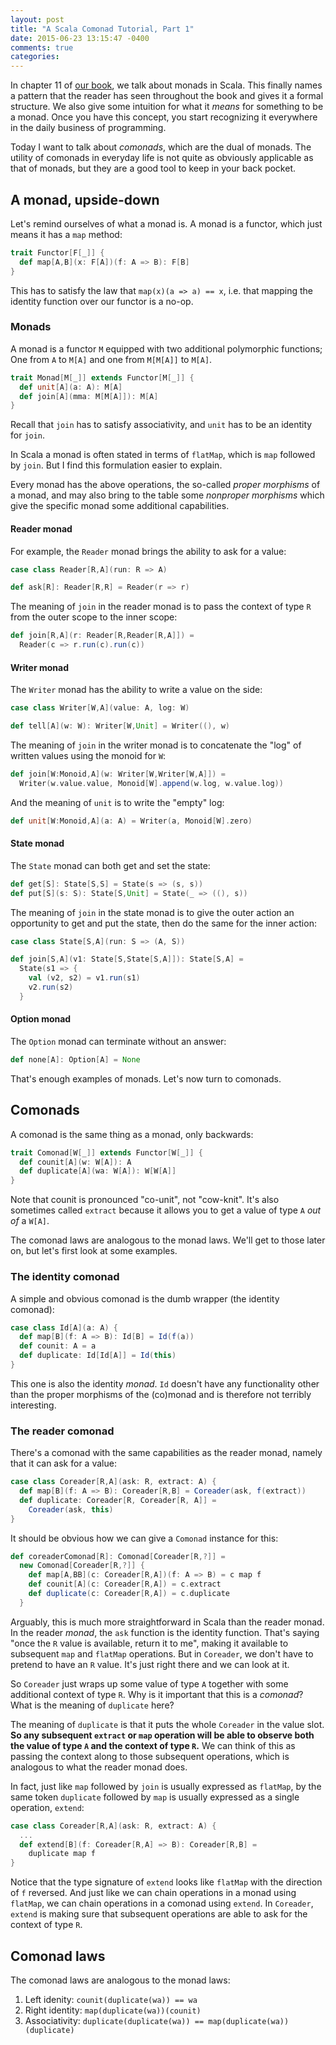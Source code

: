 ```yaml
---
layout: post
title: "A Scala Comonad Tutorial, Part 1"
date: 2015-06-23 13:15:47 -0400
comments: true
categories: 
---
```


In chapter 11 of [our book](http://manning.com/bjarnason), we talk about monads in Scala. This finally names a pattern that the reader has seen throughout the book and gives it a formal structure. We also give some intuition for what it _means_ for something to be a monad. Once you have this concept, you start recognizing it everywhere in the daily business of programming.

Today I want to talk about _comonads_, which are the dual of monads. The utility of comonads in everyday life is not quite as obviously applicable as that of monads, but they are a good tool to keep in your back pocket.

## A monad, upside-down

Let's remind ourselves of what a monad is. A monad is a functor, which just means it has a `map` method:

``` scala
trait Functor[F[_]] {
  def map[A,B](x: F[A])(f: A => B): F[B]
}
```

This has to satisfy the law that `map(x)(a => a) == x`, i.e. that mapping the identity function over our functor is a no-op.

### Monads

A monad is a functor `M` equipped with two additional polymorphic functions; One from `A` to `M[A]` and one from `M[M[A]]` to `M[A]`. 

``` scala
trait Monad[M[_]] extends Functor[M[_]] {
  def unit[A](a: A): M[A]
  def join[A](mma: M[M[A]]): M[A]
}
```

Recall that `join` has to satisfy associativity, and `unit` has to be an identity for `join`.

In Scala a monad is often stated in terms of `flatMap`, which is `map` followed by `join`. But I find this formulation easier to explain.

Every monad has the above operations, the so-called _proper morphisms_ of a monad, and may also bring to the table some _nonproper morphisms_ which give the specific monad some additional capabilities.

#### Reader monad

For example, the `Reader` monad brings the ability to ask for a value:

``` scala
case class Reader[R,A](run: R => A)

def ask[R]: Reader[R,R] = Reader(r => r)
```

The meaning of `join` in the reader monad is to pass the context of type `R` from the outer scope to the inner scope:

``` scala
def join[R,A](r: Reader[R,Reader[R,A]]) =
  Reader(c => r.run(c).run(c))
```

#### Writer monad

The `Writer` monad has the ability to write a value on the side:

``` scala
case class Writer[W,A](value: A, log: W)

def tell[A](w: W): Writer[W,Unit] = Writer((), w)
```

The meaning of `join` in the writer monad is to concatenate the "log" of written values using the monoid for `W`:

``` scala
def join[W:Monoid,A](w: Writer[W,Writer[W,A]]) =
  Writer(w.value.value, Monoid[W].append(w.log, w.value.log))
```

And the meaning of `unit` is to write the "empty" log:

``` scala
def unit[W:Monoid,A](a: A) = Writer(a, Monoid[W].zero)
```

#### State monad

The `State` monad can both get and set the state:

``` scala
def get[S]: State[S,S] = State(s => (s, s))
def put[S](s: S): State[S,Unit] = State(_ => ((), s))
```

The meaning of `join` in the state monad is to give the outer action an opportunity to get and put the state, then do the same for the inner action:

``` scala
case class State[S,A](run: S => (A, S))

def join[S,A](v1: State[S,State[S,A]]): State[S,A] =
  State(s1 => {
    val (v2, s2) = v1.run(s1)
    v2.run(s2)
  }
```

#### Option monad

The `Option` monad can terminate without an answer:

``` scala
def none[A]: Option[A] = None
```

That's enough examples of monads. Let's now turn to comonads.

## Comonads

A comonad is the same thing as a monad, only backwards:

``` scala
trait Comonad[W[_]] extends Functor[W[_]] {
  def counit[A](w: W[A]): A
  def duplicate[A](wa: W[A]): W[W[A]]
}
```

Note that counit is pronounced "co-unit", not "cow-knit". It's also sometimes called `extract` because it allows you to get a value of type `A` _out of_ a `W[A]`.

The comonad laws are analogous to the monad laws. We'll get to those later on, but let's first look at some examples.

### The identity comonad

A simple and obvious comonad is the dumb wrapper (the identity comonad):

``` scala
case class Id[A](a: A) {
  def map[B](f: A => B): Id[B] = Id(f(a))
  def counit: A = a
  def duplicate: Id[Id[A]] = Id(this)
}
```

This one is also the identity _monad_. `Id` doesn't have any functionality other than the proper morphisms of the (co)monad and is therefore not terribly interesting.

### The reader comonad

There's a comonad with the same capabilities as the reader monad, namely that it can ask for a value:

``` scala
case class Coreader[R,A](ask: R, extract: A) {
  def map[B](f: A => B): Coreader[R,B] = Coreader(ask, f(extract))
  def duplicate: Coreader[R, Coreader[R, A]] =
    Coreader(ask, this)
}
```

It should be obvious how we can give a `Comonad` instance for this:

``` scala
def coreaderComonad[R]: Comonad[Coreader[R,?]] =
  new Comonad[Coreader[R,?]] {
    def map[A,BB](c: Coreader[R,A])(f: A => B) = c map f
    def counit[A](c: Coreader[R,A]) = c.extract
    def duplicate(c: Coreader[R,A]) = c.duplicate
  }
```

Arguably, this is much more straightforward in Scala than the reader monad. In the reader _monad_, the `ask` function is the identity function. That's saying "once the `R` value is available, return it to me", making it available to subsequent `map` and `flatMap` operations. But in `Coreader`, we don't have to pretend to have an `R` value. It's just right there and we can look at it.

So `Coreader` just wraps up some value of type `A` together with some additional context of type `R`. Why is it important that this is a _comonad_? What is the meaning of `duplicate` here?

The meaning of `duplicate` is that it puts the whole `Coreader` in the value slot. **So any subsequent `extract` or `map` operation will be able to observe both the value of type `A` and the context of type `R`.** We can think of this as passing the context along to those subsequent operations, which is analogous to what the reader monad does.

In fact, just like `map` followed by `join` is usually expressed as `flatMap`, by the same token `duplicate` followed by `map` is usually expressed as a single operation, `extend`:

``` scala
case class Coreader[R,A](ask: R, extract: A) {
  ...
  def extend[B](f: Coreader[R,A] => B): Coreader[R,B] =
    duplicate map f
}
```

Notice that the type signature of `extend` looks like `flatMap` with the direction of `f` reversed. And just like we can chain operations in a monad using `flatMap`, we can chain operations in a comonad using `extend`. In `Coreader`, `extend` is making sure that subsequent operations are able to ask for the context of type `R`.

## Comonad laws

The comonad laws are analogous to the monad laws:

  1. Left idenity: `counit(duplicate(wa)) == wa`
  2. Right identity: `map(duplicate(wa))(counit)`
  3. Associativity: `duplicate(duplicate(wa)) == map(duplicate(wa))(duplicate)`


